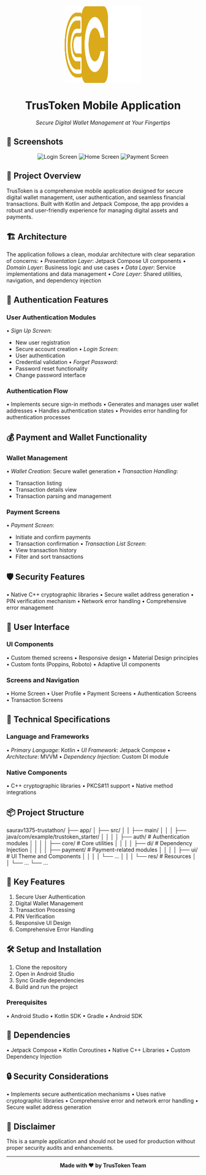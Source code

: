 <div align="center">
  <img src="app/src/main/res/drawable/logo2.png" alt="TrusToken Logo" width="200" height="200">

# TrusToken Mobile Application

*Secure Digital Wallet Management at Your Fingertips*
</div>

## 📱 Screenshots

<div align="center">
  <img src="/api/placeholder/250/500" alt="Login Screen" width="250">
  <img src="/api/placeholder/250/500" alt="Home Screen" width="250">
  <img src="/api/placeholder/250/500" alt="Payment Screen" width="250">
</div>

## 📝 Project Overview
TrusToken is a comprehensive mobile application designed for secure digital wallet management, user authentication, and seamless financial transactions. Built with Kotlin and Jetpack Compose, the app provides a robust and user-friendly experience for managing digital assets and payments.

## 🏗 Architecture
The application follows a clean, modular architecture with clear separation of concerns:
• *Presentation Layer*: Jetpack Compose UI components
• *Domain Layer*: Business logic and use cases
• *Data Layer*: Service implementations and data management
• *Core Layer*: Shared utilities, navigation, and dependency injection

## 🔑 Authentication Features
### User Authentication Modules
• *Sign Up Screen*:
- New user registration
- Secure account creation
  • *Login Screen*:
- User authentication
- Credential validation
  • *Forget Password*:
- Password reset functionality
- Change password interface

### Authentication Flow
• Implements secure sign-in methods
• Generates and manages user wallet addresses
• Handles authentication states
• Provides error handling for authentication processes

## 💰 Payment and Wallet Functionality
### Wallet Management
• *Wallet Creation*: Secure wallet generation
• *Transaction Handling*:
- Transaction listing
- Transaction details view
- Transaction parsing and management

### Payment Screens
• *Payment Screen*:
- Initiate and confirm payments
- Transaction confirmation
  • *Transaction List Screen*:
- View transaction history
- Filter and sort transactions

## 🛡 Security Features
• Native C++ cryptographic libraries
• Secure wallet address generation
• PIN verification mechanism
• Network error handling
• Comprehensive error management

## 📱 User Interface
### UI Components
• Custom themed screens
• Responsive design
• Material Design principles
• Custom fonts (Poppins, Roboto)
• Adaptive UI components

### Screens and Navigation
• Home Screen
• User Profile
• Payment Screens
• Authentication Screens
• Transaction Screens

## 🧩 Technical Specifications
### Language and Frameworks
• *Primary Language*: Kotlin
• *UI Framework*: Jetpack Compose
• *Architecture*: MVVM
• *Dependency Injection*: Custom DI module

### Native Components
• C++ cryptographic libraries
• PKCS#11 support
• Native method integrations

## 📦 Project Structure

saurav1375-trustathon/
├── app/
│ ├── src/
│ │ ├── main/
│ │ │ ├── java/com/example/trustoken_starter/
│ │ │ │ ├── auth/             # Authentication modules
│ │ │ │ ├── core/             # Core utilities
│ │ │ │ ├── di/               # Dependency Injection
│ │ │ │ ├── payment/          # Payment-related modules
│ │ │ │ ├── ui/               # UI Theme and Components
│ │ │ │ └── ...
│ │ │ └── res/                # Resources
│ │ └── ...
└── ...


## 🚀 Key Features
1. Secure User Authentication
2. Digital Wallet Management
3. Transaction Processing
4. PIN Verification
5. Responsive UI Design
6. Comprehensive Error Handling

## 🛠 Setup and Installation
1. Clone the repository
2. Open in Android Studio
3. Sync Gradle dependencies
4. Build and run the project

### Prerequisites
• Android Studio
• Kotlin SDK
• Gradle
• Android SDK

## 📌 Dependencies
• Jetpack Compose
• Kotlin Coroutines
• Native C++ Libraries
• Custom Dependency Injection

## 🔒 Security Considerations
• Implements secure authentication mechanisms
• Uses native cryptographic libraries
• Comprehensive error and network error handling
• Secure wallet address generation

## 🚧 Disclaimer
This is a sample application and should not be used for production without proper security audits and enhancements.

---

<div align="center">
  <strong>Made with ❤ by TrusToken Team</strong>
</div>